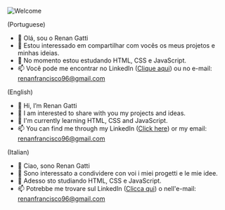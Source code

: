 
  ![Welcome](https://user-images.githubusercontent.com/107943147/194563383-dd63838b-ad0d-439b-a16b-1665d68bc5b2.png)




(Portuguese)

- 👋 Olá, sou o Renan Gatti
- 👀 Estou interessado em compartilhar com vocês os meus projetos e minhas ideias.
- 🌱 No momento estou estudando HTML, CSS e JavaScript.
- 📫 Você pode me encontrar no LinkedIn ([Clique aqui](www.linkedin.com/in/renan-gatti-88aa63113)) ou no e-mail: renanfrancisco96@gmail.com

(English)

- 👋 Hi, I’m Renan Gatti
- 👀 I am interested to share with you my projects and ideas.
- 🌱 I'm currently learning HTML, CSS and JavaScript.
- 📫 You can find me through my LinkedIn ([Click here](www.linkedin.com/in/renan-gatti-88aa63113)) or my email: renanfrancisco96@gmail.com

(Italian)

- 👋 Ciao, sono Renan Gatti
- 👀 Sono interessato a condividere con voi i miei progetti e le mie idee.
- 🌱 Adesso sto studiando HTML, CSS e JavaScript.
- 📫 Potrebbe me trovare sul LinkedIn ([Clicca qui](www.linkedin.com/in/renan-gatti-88aa63113)) o nell'e-mail: renanfrancisco96@gmail.com

<!---
gatti96/gatti96 is a ✨ special ✨ repository because its `README.md` (this file) appears on your GitHub profile.
You can click the Preview link to take a look at your changes.
--->
